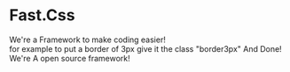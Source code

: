 
# Fast.Css <br>
We're a Framework to make coding easier!
<br>
for example to put a border of 3px give it the class "border3px" And Done! 
<br>
We're A open source framework!
